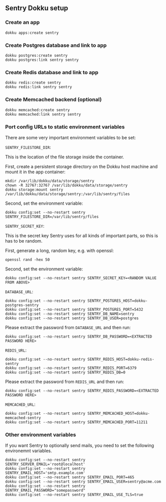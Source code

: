 ## Sentry Dokku setup

### Create an app

```
dokku apps:create sentry
```

### Create Postgres database and link to app

```
dokku postgres:create sentry
dokku postgres:link sentry sentry
```

### Create Redis database and link to app

```
dokku redis:create sentry
dokku redis:link sentry sentry
```

### Create Memcached backend (optional)

```
dokku memcached:create sentry
dokku memcached:link sentry sentry
```

### Port config URLs to static environment variables

There are some very important environment variables to be set:

`SENTRY_FILESTORE_DIR`:

This is the location of the file storage inside the container.

First, create a persistent storage directory on the Dokku host machine
and mount it in the app container:

```
mkdir /var/lib/dokku/data/storage/sentry
chown -R 32767:32767 /var/lib/dokku/data/storage/sentry
dokku storage:mount sentry /var/lib/dokku/data/storage/sentry:/var/lib/sentry/files
```

Second, set the environment variable:

```
dokku config:set --no-restart sentry SENTRY_FILESTORE_DIR=/var/lib/sentry/files
```

`SENTRY_SECRET_KEY`:

This is the secret key Sentry uses for all kinds of important parts, so
this is has to be random.

First, generate a long, random key, e.g. with openssl:

```
openssl rand -hex 50
```

Second, set the environment variable:

```
dokku config:set --no-restart sentry SENTRY_SECRET_KEY=<RANDOM VALUE FROM ABOVE>
```

`DATABASE_URL`:

```
dokku config:set --no-restart sentry SENTRY_POSTGRES_HOST=dokku-postgres-sentry
dokku config:set --no-restart sentry SENTRY_POSTGRES_PORT=5432
dokku config:set --no-restart sentry SENTRY_DB_NAME=sentry
dokku config:set --no-restart sentry SENTRY_DB_USER=postgres
```

Please extract the password from `DATABASE_URL` and then run:

```
dokku config:set --no-restart sentry SENTRY_DB_PASSWORD=<EXTRACTED PASSWORD HERE>
```

`REDIS_URL`:

```
dokku config:set --no-restart sentry SENTRY_REDIS_HOST=dokku-redis-sentry
dokku config:set --no-restart sentry SENTRY_REDIS_PORT=6379
dokku config:set --no-restart sentry SENTRY_REDIS_DB=0
```

Please extract the password from `REDIS_URL` and then run:

```
dokku config:set --no-restart sentry SENTRY_REDIS_PASSWORD=<EXTRACTED PASSWORD HERE>
```

`MEMCACHED_URL`:

```
dokku config:set --no-restart sentry SENTRY_MEMCACHED_HOST=dokku-memcached-sentry
dokku config:set --no-restart sentry SENTRY_MEMCACHED_PORT=11211
```

### Other environment variables

If you want Sentry to optionally send mails, you need to set the following
environemnt variables.

```
dokku config:set --no-restart sentry SENTRY_SERVER_EMAIL='root@localhost'
dokku config:set --no-restart sentry SENTRY_EMAIL_HOST='smtp.example.com'
dokku config:set --no-restart sentry SENTRY_EMAIL_PORT=465
dokku config:set --no-restart sentry SENTRY_EMAIL_USER=sentry@acme.com
dokku config:set --no-restart sentry SENTRY_EMAIL_PASSWORD="somepassword"
dokku config:set --no-restart sentry SENTRY_EMAIL_USE_TLS=true
```
